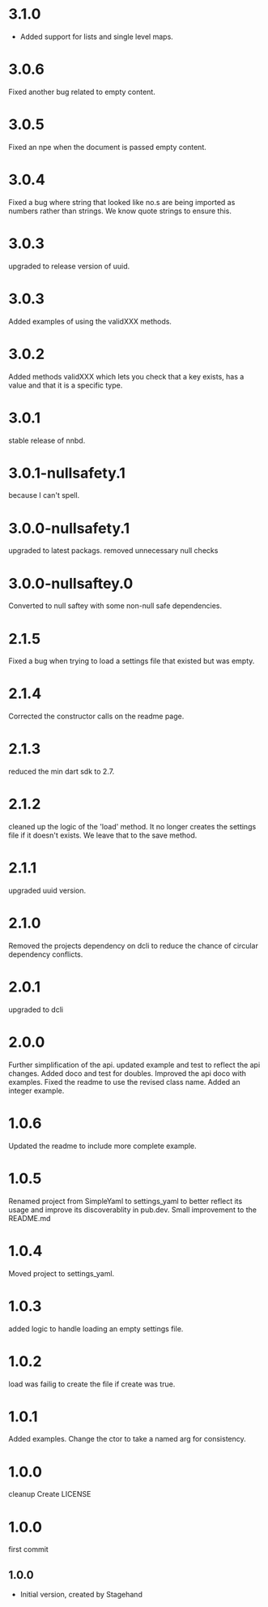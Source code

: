 # 3.1.0
- Added support for lists and single level maps.

# 3.0.6
Fixed another bug related to empty content.

# 3.0.5
Fixed an npe when the document is passed empty content.

# 3.0.4
Fixed a bug where string that looked like no.s are being imported as numbers rather than strings. We know quote strings to ensure this.

# 3.0.3
upgraded to release version of uuid.

# 3.0.3
Added examples of using the validXXX methods.

# 3.0.2
Added methods validXXX which lets you check that a key exists, has a value and that it is a specific type.

# 3.0.1
stable release of nnbd.

# 3.0.1-nullsafety.1
because I can't spell.

# 3.0.0-nullsafety.1
upgraded to latest packags.
removed unnecessary null checks


# 3.0.0-nullsaftey.0
Converted to null saftey with some non-null safe dependencies.

# 2.1.5
Fixed a bug when trying to load a settings file that existed but was empty.


# 2.1.4
Corrected the constructor calls on the readme page.

# 2.1.3
reduced the min dart sdk to 2.7.

# 2.1.2
cleaned up the logic of the 'load' method.
It no longer creates the settings file if it doesn't exists. We leave that to the save method.

# 2.1.1
upgraded uuid version.

# 2.1.0
Removed the projects dependency on dcli to reduce the chance of circular dependency conflicts.

# 2.0.1
upgraded to dcli

# 2.0.0
Further simplification of the api.
updated example and test to reflect the api changes. Added doco and test for doubles.
Improved the api doco with examples. 
Fixed the readme to use the revised class name. 
Added an integer example.

# 1.0.6
Updated the readme to include more complete example.

# 1.0.5
Renamed project from SimpleYaml to settings_yaml to better reflect its usage and improve its discoverablity in pub.dev.
Small improvement to the README.md

# 1.0.4
Moved project to settings_yaml.

# 1.0.3
added logic to handle loading an empty settings file.

# 1.0.2
load was failig to create the file if create was true.

# 1.0.1
Added examples.
Change the ctor to take a named arg for consistency.

# 1.0.0
cleanup
Create LICENSE

# 1.0.0 
first commit 
## 1.0.0

- Initial version, created by Stagehand
